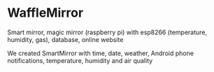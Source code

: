 # WaffleMirror
Smart mirror, magic mirror (raspberry pi) with esp8266 (temperature, humidity, gas), database, online website

We created SmartMirror with time, date, weather, Android phone notifications, temperature, humidity and air quality
